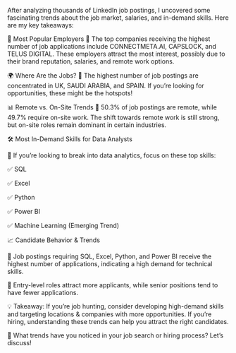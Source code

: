 After analyzing thousands of LinkedIn job postings, I uncovered some fascinating trends about the job market, salaries, and in-demand skills. Here are my key takeaways:

💼 Most Popular Employers
🔹 The top companies receiving the highest number of job applications include CONNECTMETA.AI, CAPSLOCK, and TELUS DIGITAL. These employers attract the most interest, possibly due to their brand reputation, salaries, and remote work options.

🌍 Where Are the Jobs?
🔹 The highest number of job postings are concentrated in UK, SAUDI ARABIA, and SPAIN. If you’re looking for opportunities, these might be the hotspots!

📊 Remote vs. On-Site Trends
🔹 50.3% of job postings are remote, while 49.7% require on-site work. The shift towards remote work is still strong, but on-site roles remain dominant in certain industries.

🛠 Most In-Demand Skills for Data Analysts

🔹 If you’re looking to break into data analytics, focus on these top skills:

✅ SQL

✅ Excel

✅ Python

✅ Power BI

✅ Machine Learning (Emerging Trend)

📈 Candidate Behavior & Trends

🔹 Job postings requiring SQL, Excel, Python, and Power BI receive the highest number of applications, indicating a high demand for technical skills.

🔹 Entry-level roles attract more applicants, while senior positions tend to have fewer applications.


💡 Takeaway: If you’re job hunting, consider developing high-demand skills and targeting locations & companies with more opportunities. If you’re hiring, understanding these trends can help you attract the right candidates.

🔗 What trends have you noticed in your job search or hiring process? Let’s discuss!







